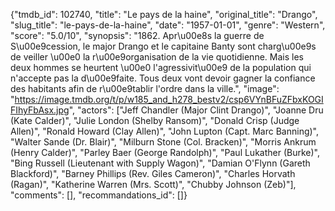 {"tmdb_id": 102740, "title": "Le pays de la haine", "original_title": "Drango", "slug_title": "le-pays-de-la-haine", "date": "1957-01-01", "genre": "Western", "score": "5.0/10", "synopsis": "1862. Apr\u00e8s la guerre de S\u00e9cession, le major Drango et le capitaine Banty sont charg\u00e9s de veiller \u00e0 la r\u00e9organisation de la vie quotidienne. Mais les deux hommes se heurtent \u00e0 l'agressivit\u00e9 de la population qui n'accepte pas la d\u00e9faite. Tous deux vont devoir gagner la confiance des habitants afin de r\u00e9tablir l'ordre dans la ville.", "image": "https://image.tmdb.org/t/p/w185_and_h278_bestv2/csp6VYnBFuZFbxKOGIFIhyFbAsx.jpg", "actors": ["Jeff Chandler (Major Clint Drango)", "Joanne Dru (Kate Calder)", "Julie London (Shelby Ransom)", "Donald Crisp (Judge Allen)", "Ronald Howard (Clay Allen)", "John Lupton (Capt. Marc Banning)", "Walter Sande (Dr. Blair)", "Milburn Stone (Col. Bracken)", "Morris Ankrum (Henry Calder)", "Parley Baer (George Randolph)", "Paul Lukather (Burke)", "Bing Russell (Lieutenant with Supply Wagon)", "Damian O'Flynn (Gareth Blackford)", "Barney Phillips (Rev. Giles Cameron)", "Charles Horvath (Ragan)", "Katherine Warren (Mrs. Scott)", "Chubby Johnson (Zeb)"], "comments": [], "recommandations_id": []}
